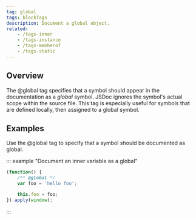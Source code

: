 ```yaml
---
tag: global
tags: blockTags
description: Document a global object.
related:
    - /tags-inner
    - /tags-instance
    - /tags-memberof
    - /tags-static
---
```


## Overview

The @global tag specifies that a symbol should appear in the documentation as a _global_ symbol.
JSDoc ignores the symbol's actual scope within the source file. This tag is especially useful for
symbols that are defined locally, then assigned to a global symbol.


## Examples

Use the @global tag to specify that a symbol should be documented as global.

::: example "Document an inner variable as a global"

```js
(function() {
    /** @global */
    var foo = 'hello foo';

    this.foo = foo;
}).apply(window);
```
:::
